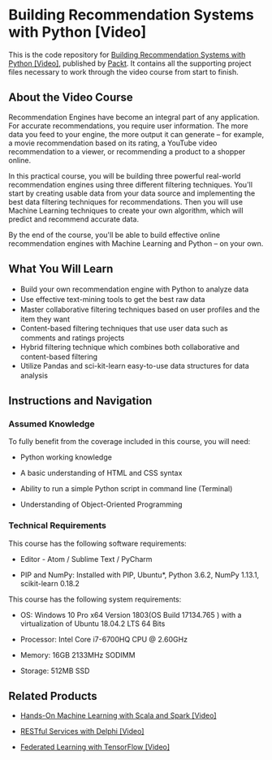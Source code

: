 # Building Recommendation Systems with Python [Video]
This is the code repository for [Building Recommendation Systems with Python [Video]](https://www.packtpub.com/big-data-and-business-intelligence/building-recommendation-systems-python-video), published by [Packt](https://www.packtpub.com/?utm_source=github). It contains all the supporting project files necessary to work through the video course from start to finish.
## About the Video Course
Recommendation Engines have become an integral part of any application. For accurate recommendations, you require user information. The more data you feed to your engine, the more output it can generate – for example, a movie recommendation based on its rating, a YouTube video recommendation to a viewer, or recommending a product to a shopper online.

In this practical course, you will be building three powerful real-world recommendation engines using three different filtering techniques. You'll start by creating usable data from your data source and implementing the best data filtering techniques for recommendations. Then you will use Machine Learning techniques to create your own algorithm, which will predict and recommend accurate data.

By the end of the course, you'll be able to build effective online recommendation engines with Machine Learning and Python – on your own.


<H2>What You Will Learn</H2>
<DIV class=book-info-will-learn-text>
<UL>
<LI><SPAN style="LINE-HEIGHT: 20px; BACKGROUND-COLOR: transparent">Build your own recommendation engine with Python to analyze data </SPAN> 
<LI><SPAN style="LINE-HEIGHT: 20px; BACKGROUND-COLOR: transparent">Use effective text-mining tools to get the best raw data</SPAN> 
<LI><SPAN style="LINE-HEIGHT: 20px; BACKGROUND-COLOR: transparent">Master collaborative filtering techniques based on user profiles and the item they want</SPAN> 
<LI><SPAN style="LINE-HEIGHT: 20px; BACKGROUND-COLOR: transparent">Content-based filtering techniques that use user data such as comments and ratings projects</SPAN> 
<LI><SPAN style="LINE-HEIGHT: 20px; BACKGROUND-COLOR: transparent">Hybrid filtering technique which combines both collaborative and content-based filtering</SPAN>
<LI><SPAN style="LINE-HEIGHT: 20px; BACKGROUND-COLOR: transparent">Utilize Pandas and sci-kit-learn easy-to-use data structures for data analysis</SPAN></LI></UL></DIV>

## Instructions and Navigation
### Assumed Knowledge
To fully benefit from the coverage included in this course, you will need:<br/>

* Python working knowledge

* A basic understanding of HTML and CSS syntax	

* Ability to run a simple Python script in command line (Terminal)

* Understanding of Object-Oriented Programming	

### Technical Requirements
This course has the following software requirements:<br/>

*	Editor - Atom / Sublime Text / PyCharm

*	PIP and NumPy: Installed with PIP, Ubuntu*, Python 3.6.2, NumPy 1.13.1, scikit-learn 0.18.2

This course has the following system requirements:<br/>

*	OS: Windows 10 Pro x64 Version 1803(OS Build 17134.765 ) with a virtualization of Ubuntu 18.04.2 LTS 64 Bits

*	Processor: Intel Core i7-6700HQ CPU @ 2.60GHz

*	Memory: 16GB 2133MHz SODIMM

*	Storage: 512MB SSD

## Related Products
* [Hands-On Machine Learning with Scala and Spark [Video]](https://www.packtpub.com/big-data-and-business-intelligence/hands-machine-learning-scala-and-spark-video?utm_source=github&utm_medium=repository&utm_campaign=9781789342468)

* [RESTful Services with Delphi [Video]](https://www.packtpub.com/application-development/restful-services-delphi-video?utm_source=github&utm_medium=repository&utm_campaign=9781789951882)

* [Federated Learning with TensorFlow [Video]](https://www.packtpub.com/big-data-and-business-intelligence/federated-learning-tensorflow-video?utm_source=github&utm_medium=repository&utm_campaign=9781838823658)

